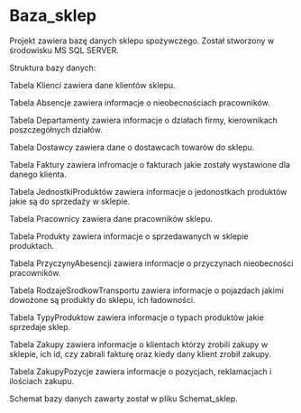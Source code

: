 # Baza_sklep
Projekt zawiera bazę danych sklepu spożywczego. Został stworzony w środowisku MS SQL SERVER.

Struktura bazy danych:

Tabela Klienci zawiera dane klientów sklepu.

Tabela Absencje zawiera informacje o nieobecnościach pracowników.

Tabela Departamenty zawiera informacje o działach firmy, kierownikach poszczegółnych działów.

Tabela Dostawcy zawiera dane o dostawcach towarów do sklepu.

Tabela Faktury zawiera infromacje o fakturach jakie zostały wystawione dla danego klienta.

Tabela JednostkiProduktów zawiera informacje o jedonostkach produktów jakie są do sprzedaży w sklepie.

Tabela Pracownicy zawiera dane pracowników sklepu.

Tabela Produkty zawiera informacje o sprzedawanych w sklepie produktach.

Tabela PrzyczynyAbesencji zawiera informacje o przyczynach nieobecności pracowników.

Tabela RodzajeSrodkowTransportu zawiera informacje o pojazdach jakimi dowożone są produkty do sklepu, ich ładowności.

Tabela TypyProduktow zawiera informacje o typach produktów jakie sprzedaje sklep.

Tabela Zakupy zawiera informacje o klientach którzy zrobili zakupy w sklepie, ich id, czy zabrali fakturę oraz kiedy dany klient zrobił zakupy.

Tabela ZakupyPozycje zawiera informacje o pozycjach, reklamacjach  i ilościach zakupu.

Schemat bazy danych zawarty został w pliku Schemat_sklep.
 
